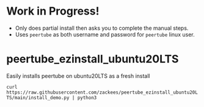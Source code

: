 # Work in Progress!
  * Only does partial install then asks you to complete the manual steps.
  * Uses `peertube` as both username and password for `peertube` linux user.

# peertube_ezinstall_ubuntu20LTS
Easily installs peertube on ubuntu20LTS as a fresh install

`curl https://raw.githubusercontent.com/zackees/peertube_ezinstall_ubuntu20LTS/main/install_demo.py | python3`
